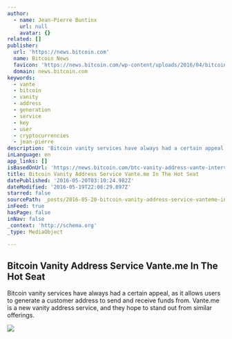 ```yaml
---
author:
  - name: Jean-Pierre Buntinx
    url: null
    avatar: {}
related: []
publisher:
  url: 'https://news.bitcoin.com'
  name: Bitcoin News
  favicon: 'https://news.bitcoin.com/wp-content/uploads/2016/04/bitcoin_fav.png'
  domain: news.bitcoin.com
keywords:
  - vante
  - bitcoin
  - vanity
  - address
  - generation
  - service
  - key
  - user
  - cryptocurrencies
  - jean-pierre
description: 'Bitcoin vanity services have always had a certain appeal, as it allows users to generate a customer address to send and receive funds from. Vante.me is a new vanity address service, and they hope to stand out from similar offerings.'
inLanguage: en
app_links: []
isBasedOnUrl: 'https://news.bitcoin.com/btc-vanity-address-vante-interview/'
title: Bitcoin Vanity Address Service Vante.me In The Hot Seat
datePublished: '2016-05-20T03:10:24.982Z'
dateModified: '2016-05-19T22:08:29.897Z'
starred: false
sourcePath: _posts/2016-05-20-bitcoin-vanity-address-service-vanteme-in-the-hot-seat.md
inFeed: true
hasPage: false
inNav: false
_context: 'http://schema.org'
_type: MediaObject

---
```

<article style=""><h1>Bitcoin Vanity Address Service Vante.me In The Hot Seat</h1><p>Bitcoin vanity services have always had a certain appeal, as it allows users to generate a customer address to send and receive funds from. Vante.me is a new vanity address service, and they hope to stand out from similar offerings.</p><img src="https://news.bitcoin.com/wp-content/uploads/2016/05/satoshi-plate.jpeg" /></article>